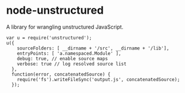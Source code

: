 node-unstructured
=================

A library for wrangling unstructured JavaScript.

```
var u = require('unstructured');
u({
    sourceFolders: [ __dirname + '/src', __dirname + '/lib'],
    entryPoints: [ 'a.namespaced.Module' ],
    debug: true, // enable source maps  
    verbose: true // log resolved source list
  }, 
  function(error, concatenatedSource) {
    require('fs').writeFileSync('output.js', concatenatedSource);
  });
```
